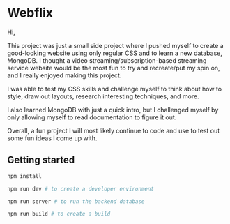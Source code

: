 # Webflix

Hi,

This project was just a small side project where I pushed myself to create a good-looking website using only regular CSS and to learn a new database, MongoDB. I thought a video streaming/subscription-based streaming service website would be the most fun to try and recreate/put my spin on, and I really enjoyed making this project.

I was able to test my CSS skills and challenge myself to think about how to style, draw out layouts, research interesting techniques, and more.

I also learned MongoDB with just a quick intro, but I challenged myself by only allowing myself to read documentation to figure it out.

Overall, a fun project I will most likely continue to code and use to test out some fun ideas I come up with.

## Getting started

```bash
npm install

npm run dev # to create a developer environment

npm run server # to run the backend database

npm run build # to create a build
```
